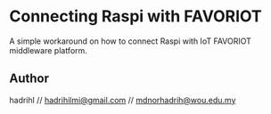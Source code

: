 Connecting Raspi with FAVORIOT
==============================
A simple workaround on how to connect Raspi with IoT FAVORIOT middleware platform. 

Author
------
hadrihl // hadrihilmi@gmail.com // mdnorhadrih@wou.edu.my
